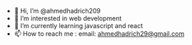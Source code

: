 - 👋 Hi, I’m @ahmedhadrich209
- 👀 I’m interested in web development
- 🌱 I’m currently learning javascript and react
- 📫 How to reach me : 
       email: ahmedhadrich29@gmail.com

<!---
ahmedhadrich209/ahmedhadrich209 is a ✨ special ✨ repository because its `README.md` (this file) appears on your GitHub profile.
You can click the Preview link to take a look at your changes.
--->
